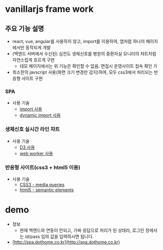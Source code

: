 # vanillarjs frame work
## 주요 기능 설명
- react, vue, angular를 사용하지 않고, import를 이용하여, 앱처럼 하나의 페이지에서만 동작되게 개발
- (백엔드 서버에서 수신된) 심전도 생체신호를 병원의 중환자실 모니터의 챠트처럼 자연스럽게 흐르게 구현
   - 데모 페이지에서는 위 기능은 확인할 수 없음. 면접시 운영사이트 접속 확인 가 
- 최소한의 javscript 사용(화면 크기 변경만 감지)하여, 모두 css3에서 처리되는 반응형 사이트 구현
### SPA
- 사용 기술
   - [import 사용](https://developer.mozilla.org/ko/docs/Web/JavaScript/Reference/Statements/import)
   - [dynamic import 사용](https://developer.mozilla.org/en-US/docs/Web/JavaScript/Reference/Operators/import)
### 생체신호 실시간 라인 챠트
- 사용 기술
   - [D3 사용](https://d3js.org/)
   - [web worker 사용](https://developer.mozilla.org/ko/docs/Web/API/Web_Workers_API)
### 반응형 사이트(css3 + html5 이용)
- 사용 기술
   - [CSS3 - media queries](https://developer.mozilla.org/en-US/docs/Web/CSS/CSS_media_queries/Using_media_queries)
   - [html5 - semantic elements](https://www.w3schools.com/html/html5_semantic_elements.asp)
   
# demo
- 정보
   - 현재 백엔드와 연동이 안되고, 가짜 응답으로 처리가 된 상태라, 로그인 창에서는 id/pass 임의 값을 입력하시면 됩니다.
- [http://spa.dothome.co.kr](http://spa.dothome.co.kr)   